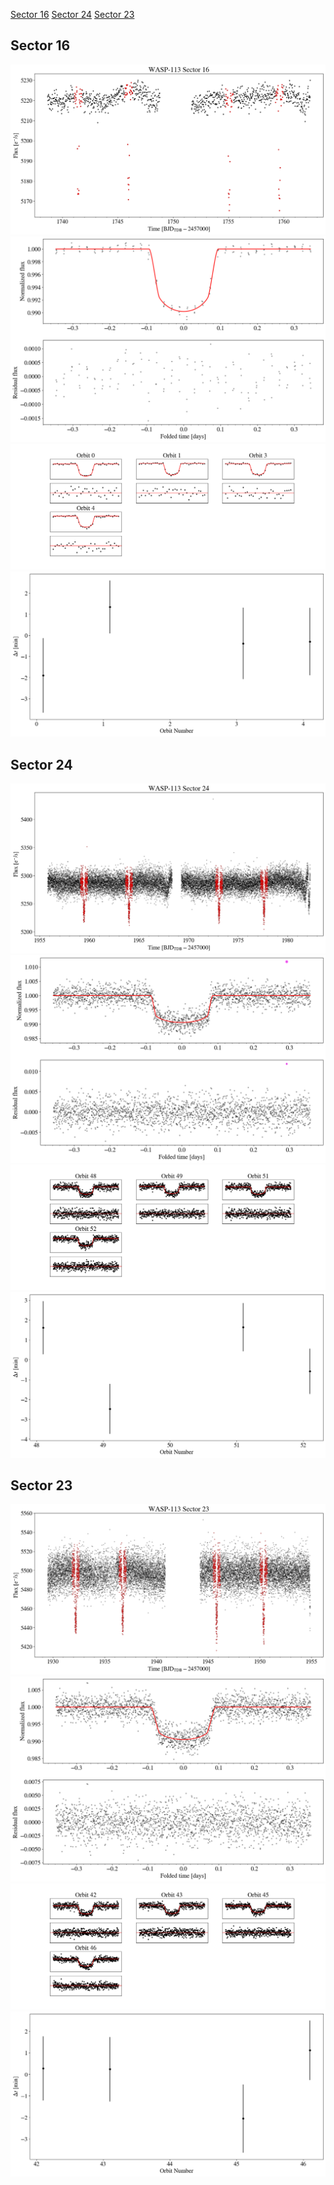 [Sector 16](#sector16)
[Sector 24](#sector24)
[Sector 23](#sector23)

<a name = "sector16"></a>
## Sector 16
![alt text](/tt/WASP-113_Sector_16/WASP-113_Sector_16_a_TimeSeries.png)
![alt text](/tt/WASP-113_Sector_16/WASP-113_Sector_16_b_FoldedLightCurve.png)
![alt text](/tt/WASP-113_Sector_16/WASP-113_Sector_16_b_IndividualTransitsWithFit.png)
![alt text](/tt/WASP-113_Sector_16/WASP-113_Sector_16_c_TimingResiduals.png)

<a name = "sector24"></a>
## Sector 24
![alt text](/tt/WASP-113_Sector_24/WASP-113_Sector_24_a_TimeSeries.png)
![alt text](/tt/WASP-113_Sector_24/WASP-113_Sector_24_b_FoldedLightCurve.png)
![alt text](/tt/WASP-113_Sector_24/WASP-113_Sector_24_b_IndividualTransitsWithFit.png)
![alt text](/tt/WASP-113_Sector_24/WASP-113_Sector_24_c_TimingResiduals.png)

<a name = "sector23"></a>
## Sector 23
![alt text](/tt/WASP-113_Sector_23/WASP-113_Sector_23_a_TimeSeries.png)
![alt text](/tt/WASP-113_Sector_23/WASP-113_Sector_23_b_FoldedLightCurve.png)
![alt text](/tt/WASP-113_Sector_23/WASP-113_Sector_23_b_IndividualTransitsWithFit.png)
![alt text](/tt/WASP-113_Sector_23/WASP-113_Sector_23_c_TimingResiduals.png)

